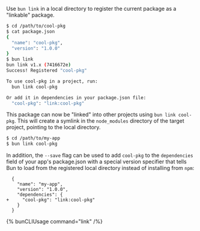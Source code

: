Use `bun link` in a local directory to register the current package as a "linkable" package.

```bash
$ cd /path/to/cool-pkg
$ cat package.json
{
  "name": "cool-pkg",
  "version": "1.0.0"
}
$ bun link
bun link v1.x (7416672e)
Success! Registered "cool-pkg"

To use cool-pkg in a project, run:
  bun link cool-pkg

Or add it in dependencies in your package.json file:
  "cool-pkg": "link:cool-pkg"
```

This package can now be "linked" into other projects using `bun link cool-pkg`. This will create a symlink in the `node_modules` directory of the target project, pointing to the local directory.

```bash
$ cd /path/to/my-app
$ bun link cool-pkg
```

In addition, the `--save` flag can be used to add `cool-pkg` to the `dependencies` field of your app's package.json with a special version specifier that tells Bun to load from the registered local directory instead of installing from `npm`:

```json-diff
  {
    "name": "my-app",
    "version": "1.0.0",
    "dependencies": {
+     "cool-pkg": "link:cool-pkg"
    }
  }
```

{% bunCLIUsage command="link" /%}